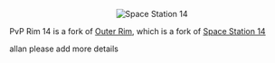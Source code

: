 <p align="center"> <img alt="Space Station 14" src="https://raw.githubusercontent.com/PixelTheKermit/PvP-RIM/master/Resources/Textures/Logo/logo.png" /></p>

PvP Rim 14 is a fork of [Outer Rim](https://github.com/moonheart08/outer-rim-14), which is a fork of [Space Station 14](https://spacestation14.io/)

allan please add more details
